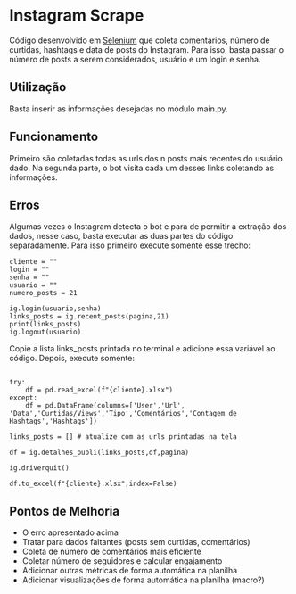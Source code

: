 # Instagram Scrape

Código desenvolvido em [Selenium](https://selenium-python.readthedocs.io/) que coleta comentários, número de curtidas, hashtags e data de posts do Instagram. Para isso, basta passar o número de posts a serem considerados, usuário e um login e senha.

## Utilização
Basta inserir as informações desejadas no módulo main.py. 

## Funcionamento
Primeiro são coletadas todas as urls dos n posts mais recentes do usuário dado. Na segunda parte, o bot visita cada um desses links coletando as informações.

## Erros
Algumas vezes o Instagram detecta o bot e para de permitir a extração dos dados, nesse caso, basta executar as duas partes do código separadamente. Para isso primeiro execute somente esse trecho:

```pyhton
cliente = ""
login = ""
senha = ""
usuario = ""
numero_posts = 21

ig.login(usuario,senha)
links_posts = ig.recent_posts(pagina,21)
print(links_posts)
ig.logout(usuario)
```

Copie a lista links_posts printada no terminal e adicione essa variável ao código. Depois, execute somente:


```pyhton

try:
    df = pd.read_excel(f"{cliente}.xlsx")
except:
    df = pd.DataFrame(columns=['User','Url', 'Data','Curtidas/Views','Tipo','Comentários','Contagem de Hashtags','Hashtags'])

links_posts = [] # atualize com as urls printadas na tela

df = ig.detalhes_publi(links_posts,df,pagina)

ig.driverquit()

df.to_excel(f"{cliente}.xlsx",index=False)

```

## Pontos de Melhoria

* O erro apresentado acima
* Tratar para dados faltantes (posts sem curtidas, comentários)
* Coleta de número de comentários mais eficiente
* Coletar número de seguidores e calcular engajamento
* Adicionar outras métricas de forma automática na planilha
* Adicionar visualizações de forma automática na planilha (macro?)

